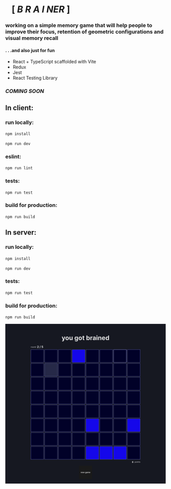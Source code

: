 # &nbsp;&nbsp; [ ***B R A I NER*** ]

### working on a simple memory game that will help people to improve their focus, retention of geometric configurations and visual memory recall

#### . . .and also just for fun


- React + TypeScript scaffolded with Vite
- Redux
- Jest
- React Testing Library 

### _COMING SOON_


## In client:
### run locally:
`npm install`

`npm run dev`

### eslint:
`npm run lint`

### tests:
`npm run test`

### build for production:
`npm run build`

## In server:
### run locally:
`npm install`

`npm run dev`

### tests:
`npm run test`

### build for production:
`npm run build`


![main board gameplay sample](/client/docs/board1.png)
